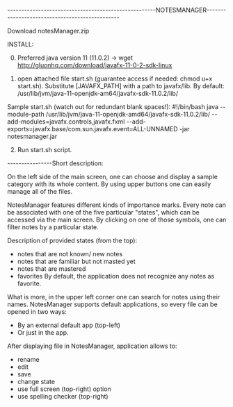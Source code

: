 -----------------------------------------------------NOTESMANAGER-----------------------------------------------

Download notesManager.zip

INSTALL:

0. Preferred java version 11  (11.0.2) -> wget http://gluonhq.com/download/javafx-11-0-2-sdk-linux

1. open attached file start.sh (guarantee access if needed: chmod u+x start.sh). Substitute [JAVAFX_PATH] with a path to javafx/lib. By default: 
/usr/lib/jvm/java-11-openjdk-am64/javafx-sdk-11.0.2/lib/

Sample start.sh (watch out for redundant blank spaces!): 
#!/bin/bash
java --module-path /usr/lib/jvm/java-11-openjdk-amd64/javafx-sdk-11.0.2/lib/ --add-modules=javafx.controls,javafx.fxml --add-exports=javafx.base/com.sun.javafx.event=ALL-UNNAMED -jar notesmanager.jar

2. Run start.sh script.



----------------Short description:

On the left side of the main screen, one can choose and display a sample category with its whole content. By using upper buttons one can easily manage all of the files.


NotesManager features different kinds of importance marks. Every note can be associated with one of the five particular "states", which can be accessed via the main screen. By clicking on one of those symbols, one can filter notes by a particular state. 

Description of provided states (from the top):
 - notes that are not  known/ new notes
 - notes that are familiar but not masted yet
 - notes that are mastered 
 - favorites
By default, the application does not recognize any notes as favorite. 



What is more, in the upper left corner one can search for notes using their names.
NotesManager supports default applications, so every file can be opened in two ways:
 - By an external default app (top-left)
 - Or just in the app.

 After displaying file in NotesManager, application allows to:
 - rename
 - edit
 - save
 - change state
 - use full screen (top-right) option
 - use spelling checker (top-right)

